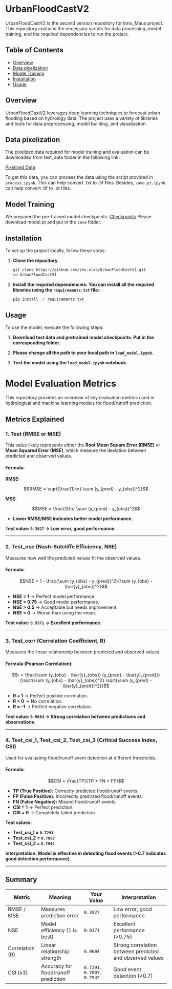 # UrbanFloodCastV2

UrbanFloodCastV2 is the second version repository for Inno_Maus project. This repository contains the necessary scripts for data processing, model training, and the required dependencies to run the project.

## Table of Contents
- [Overview](#overview)
- [Data pixelization](#data-pixelization)
- [Model Training](#model-training)
- [Installation](#installation)
- [Usage](#usage)


## Overview
UrbanFloodCastV2 leverages deep learning techniques to forecast urban flooding based on hydrology data. The project uses a variety of libraries and tools for data preprocessing, model building, and visualization.

## Data pixelization
The pixelized data required for model training and evaluation can be downloaded from test_data folder in the following link:

[Pixelized Data](https://syncandshare.lrz.de/getlink/fiPWiw7f7nsxXXPBWVN7g/checkpoints)

To get this data, you can process the data using the script provided in `process.ipynb`. This can help convert .txt to .tif files. Besides, `save_pt.ipynb` can help convert .tif to .pt files.

## Model Training
We prepared the pre-trained model checkpoints: [Checkpoints](https://syncandshare.lrz.de/getlink/fiPWiw7f7nsxXXPBWVN7g/checkpoints) Please download model.pt and put in the `save` folder.

## Installation
To set up the project locally, follow these steps:

1. **Clone the repository**:
   ```bash
   git clone https://github.com/zhu-xlab/UrbanFloodCastV1.git
   cd UrbanFloodCastV1

2. **Install the required dependencies: You can install all the required libraries using the `requirements.txt` file:**:
   ```bash
   pip install -r requirements.txt

## Usage
To use the model, execute the following steps:
   
1. **Download test data and pretrained model checkpoints. Put in the corresponding folder.**
   
2. **Please change all the path to your local path in `load_model.ipynb`.**

3. **Test the model using the `load_model.ipynb` notebook.**

# Model Evaluation Metrics

This repository provides an overview of key evaluation metrics used in hydrological and machine learning models for flood/runoff prediction.

## Metrics Explained

### 1. Test (RMSE or MSE)
This value likely represents either the **Root Mean Square Error (RMSE)** or **Mean Squared Error (MSE)**, which measure the deviation between predicted and observed values.

#### **Formula:**
**RMSE:**
```math
RMSE = \sqrt{\frac{1}{n} \sum (y_{pred} - y_{obs})^2}
```
**MSE:**
```math
MSE = \frac{1}{n} \sum (y_{pred} - y_{obs})^2
```
- **Lower RMSE/MSE indicates better model performance.**

**Test value: `0.3927` → Low error, good performance.**

---

### 2. Test_nse (Nash-Sutcliffe Efficiency, NSE)
Measures how well the predicted values fit the observed values.

#### **Formula:**
```math
NSE = 1 - \frac{\sum (y_{obs} - y_{pred})^2}{\sum (y_{obs} - \bar{y}_{obs})^2}
```
- **NSE = 1** → Perfect model performance.
- **NSE > 0.75** → Good model performance.
- **NSE > 0.5** → Acceptable but needs improvement.
- **NSE < 0** → Worse than using the mean.

**Test value: `0.9371` → Excellent performance.**

---

### 3. Test_corr (Correlation Coefficient, R)
Measures the linear relationship between predicted and observed values.

#### **Formula (Pearson Correlation):**
```math
r = \frac{\sum (y_{obs} - \bar{y}_{obs}) (y_{pred} - \bar{y}_{pred})}{\sqrt{\sum (y_{obs} - \bar{y}_{obs})^2} \sqrt{\sum (y_{pred} - \bar{y}_{pred})^2}}
```
- **R = 1** → Perfect positive correlation.
- **R = 0** → No correlation.
- **R = -1** → Perfect negative correlation.

**Test value: `0.9684` → Strong correlation between predictions and observations.**

---

### 4. Test_csi_1, Test_csi_2, Test_csi_3 (Critical Success Index, CSI)
Used for evaluating flood/runoff event detection at different thresholds.

#### **Formula:**
```math
CSI = \frac{TP}{TP + FN + FP}
```
- **TP (True Positive):** Correctly predicted flood/runoff events.
- **FP (False Positive):** Incorrectly predicted flood/runoff events.
- **FN (False Negative):** Missed flood/runoff events.
- **CSI = 1** → Perfect prediction.
- **CSI = 0** → Completely failed prediction.

**Test values:**
- **Test_csi_1 = `0.7291`**
- **Test_csi_2 = `0.7807`**
- **Test_csi_3 = `0.7942`**

**Interpretation: Model is effective in detecting flood events (>0.7 indicates good detection performance).**

---

## Summary

| Metric | Meaning | Your Value | Interpretation |
|--------|---------|------------|----------------|
| RMSE / MSE | Measures prediction error | `0.3927` | Low error, good performance |
| NSE | Model efficiency (1 is best) | `0.9371` | Excellent performance (>0.75) |
| Correlation (R) | Linear relationship strength | `0.9684` | Strong correlation between predicted and observed values |
| CSI (x3) | Accuracy for flood/runoff prediction | `0.7291, 0.7807, 0.7942` | Good event detection (>0.7) |

